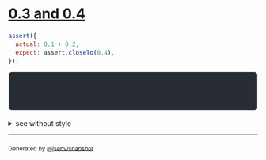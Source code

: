 # [0.3 and 0.4](../../assert_close_to.test.js#L23)

```js
assert({
  actual: 0.1 + 0.2,
  expect: assert.closeTo(0.4),
});
```

![img](throw.svg)

<details>
  <summary>see without style</summary>

```console
AssertionError: actual and expect are different

actual: 0.30_000_000_000_000_004
expect: assert.closeTo(0.4)
```

</details>


---

<sub>
  Generated by <a href="https://github.com/jsenv/core/tree/main/packages/tooling/snapshot">@jsenv/snapshot</a>
</sub>
